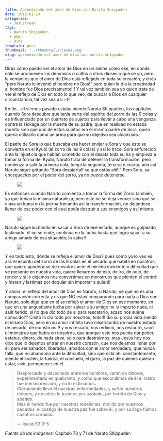 ```yaml
---
title: Aprendiendo del amor de Dios con Naruto Shippuden
date: 2015-01-20
categories: 
  - JesusFreak
tags:
  - Naruto Shippuden
  - amor
  - Dios
template: post
thumbnail: '../thumbnails/jesus.png'
slug: aprendiendo-del-amor-de-dios-con-naruto-shippuden
---
```


Dirás cómo puedo ver el amor de Dios en un anime como ese, en donde sólo se promueven los demonios o cultos a otros dioses o qué se yo, pero la verdad es que el amor de Dios está reflejado en toda su creación, y dirás “pero Naruto lo inventó el hombre no Dios!” pero quien le dió la creatividad al hombre fue Dios precisamente!!! Y tal vez también sea yo quien trata de ver el reflejo de Dios en todo lo que veo, de buscar a Dios en cualquier circunstancia, tal vez sea así :-P

En fin… el viernes pasado estaba viendo Naruto Shippuden, los capítulos cuando Sora descubre que tenía parte del espíritu del zorro de las 9 colas y es influenciado por un cuarteto de sujetos para llevar a cabo una venganza contra la Hokage por la muerte de su padre, que en realidad no estaba muerto sino que uno de estos sujetos era el mismo padre de Sora, quien quería utilizarlo como un arma para que su objetivo sea alcanzado.

El padre de Sora lo que buscaba era hacer enojar a Sora y que éste se convierta en el Kyubi (el zorro de las 9 colas) y así lo hace, Sora enfurecido ante la injusticia que habían cometido con él desata toda su ira y empieza a tomar la forma del Kyubi, Naruto trata de detener la transformación, pero comienza a salir la primera cola, luego la segunda, tercera y cuarta, aún así Naruto sigue gritando “Sora despierta!! se que estás ahí!!” Pero Sora, ya enceguecido por el poder del zorro, ya no puede detenerse.

<figure>

<div style="max-width: 700px; max-height: 394px;">

![](https://cdn-images-1.medium.com/max/800/0*1niPEzlP2A5NbK6H.png)

</div>

</figure>

Es entonces cuando Naruto comienza a tomar la forma del Zorro también, ya que tenían la misma naturaleza, pero este no se deja vencer sino que se clava un kunai en la pierna frenando así la transformación, no dejándose llenar de ese poder con el cual podía destruir a sus enemigos y así mismo.

<figure>

<div style="max-width: 700px; max-height: 394px;">

![](https://cdn-images-1.medium.com/max/800/0*xy7vdHSqeU7ySvY8.png)

</div>

</figure>

Naruto sigue luchando en sacar a Sora de ese estado, aunque es golpeado, lastimado, él no se rinde, continúa en la lucha hasta que logra sacar a su amigo amado de esa situación, lo salva!!

<figure>

<div style="max-width: 700px; max-height: 525px;">

![](https://cdn-images-1.medium.com/max/800/0*EoXLRsx71EXotzNi.jpg)

</div>

</figure>

Y en todo esto, dónde se refleja el amor de Dios? pues como yo lo veo es así: el espíritu del zorro de las 9 colas es el pecado que habita en nosotros, que quiere apoderarse de nosotros ante el mínimo incidente o dificultad que se presente en nuestra vida, quiere llenarnos de eso, de ira, de odio, de rencor y si lo dejamos nos convertimos en monstruos que pierden el control y hieren y lastimas por doquier sin importar a quien!!

Y ahora, el reflejo del amor de Dios es Naruto, sí Naruto, se que no es una comparación correcta y es que NO estoy comparando para nada a Dios con Naruto, solo digo que en él se reflejó el amor de Dios en ese momento, en que en una angustiante lucha por salvar a su amigo no le importó nada, ni salir herido, si no que dio todo de sí para rescatarlo, acaso nos suena conocido?? Cristo lo dio todo por nosotros, todo!!! dio su propia vida siendo el mismo Dios, pero en su amor infinito tuvo misericordia de nuestro estado de pecado, de monstruos!!! y nos rescató, nos redimió, nos restauró, sacó el monstruo que había en nosotros, que aunque este nos pueda dar poder, estatus, dinero, de nada sirve, solo para destruirnos, mas Jesús hoy nos dice que lo dejemos entrar en nuestro corazón, que nos dejemos llenar por él, para ser sanados, liberados, amados con el amor verdadero, que nunca falla, que no abandona ante la dificultad, sino que está ahí constantemente, siendo el sostén, la fuerza, el consuelo, el gozo, la paz de quienes quieran estar, vivir, permanecer en él.

> Despreciado y desechado entre los hombres, varón de dolores, experimentado en quebranto; y como que escondimos de él el rostro, fue menospreciado, y no lo estimamos.  
> Ciertamente llevó él nuestras enfermedades, y sufrió nuestros dolores; y nosotros le tuvimos por azotado, por herido de Dios y abatido.  
> Mas él herido fue por nuestras rebeliones, molido por nuestros pecados; el castigo de nuestra paz fue sobre él, y por su llaga fuimos nosotros curados.

> — Isaías 53:3–5

_Fuente de las imágenes:_ Capítulo 70 y 71 de Naruto Shippuden
